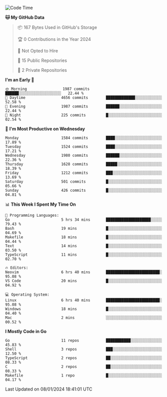 <!--START_SECTION:waka-->
![Code Time](http://img.shields.io/badge/Code%20Time-315%20hrs%2021%20mins-blue)

**🐱 My GitHub Data** 

> 📦 167 Bytes Used in GitHub's Storage 
 > 
> 🏆 0 Contributions in the Year 2024
 > 
> 🚫 Not Opted to Hire
 > 
> 📜 15 Public Repositories 
 > 
> 🔑 2 Private Repositories 
 > 
**I'm an Early 🐤** 

```text
🌞 Morning                1987 commits        ██████░░░░░░░░░░░░░░░░░░░   22.44 % 
🌆 Daytime                4656 commits        █████████████░░░░░░░░░░░░   52.58 % 
🌃 Evening                1987 commits        ██████░░░░░░░░░░░░░░░░░░░   22.44 % 
🌙 Night                  225 commits         █░░░░░░░░░░░░░░░░░░░░░░░░   02.54 % 
```
📅 **I'm Most Productive on Wednesday** 

```text
Monday                   1584 commits        ████░░░░░░░░░░░░░░░░░░░░░   17.89 % 
Tuesday                  1524 commits        ████░░░░░░░░░░░░░░░░░░░░░   17.21 % 
Wednesday                1980 commits        ██████░░░░░░░░░░░░░░░░░░░   22.36 % 
Thursday                 1628 commits        █████░░░░░░░░░░░░░░░░░░░░   18.39 % 
Friday                   1212 commits        ███░░░░░░░░░░░░░░░░░░░░░░   13.69 % 
Saturday                 501 commits         █░░░░░░░░░░░░░░░░░░░░░░░░   05.66 % 
Sunday                   426 commits         █░░░░░░░░░░░░░░░░░░░░░░░░   04.81 % 
```


📊 **This Week I Spent My Time On** 

```text
💬 Programming Languages: 
Go                       5 hrs 34 mins       ████████████████████░░░░░   79.43 % 
Bash                     19 mins             █░░░░░░░░░░░░░░░░░░░░░░░░   04.69 % 
Makefile                 18 mins             █░░░░░░░░░░░░░░░░░░░░░░░░   04.44 % 
Text                     14 mins             █░░░░░░░░░░░░░░░░░░░░░░░░   03.50 % 
TypeScript               11 mins             █░░░░░░░░░░░░░░░░░░░░░░░░   02.70 % 

🔥 Editors: 
Neovim                   6 hrs 40 mins       ████████████████████████░   95.08 % 
VS Code                  20 mins             █░░░░░░░░░░░░░░░░░░░░░░░░   04.92 % 

💻 Operating System: 
Linux                    6 hrs 40 mins       ████████████████████████░   95.08 % 
Windows                  18 mins             █░░░░░░░░░░░░░░░░░░░░░░░░   04.40 % 
Mac                      2 mins              ░░░░░░░░░░░░░░░░░░░░░░░░░   00.52 % 
```

**I Mostly Code in Go** 

```text
Go                       11 repos            ███████████░░░░░░░░░░░░░░   45.83 % 
Shell                    3 repos             ███░░░░░░░░░░░░░░░░░░░░░░   12.50 % 
TypeScript               2 repos             ██░░░░░░░░░░░░░░░░░░░░░░░   08.33 % 
C                        2 repos             ██░░░░░░░░░░░░░░░░░░░░░░░   08.33 % 
Makefile                 1 repo              █░░░░░░░░░░░░░░░░░░░░░░░░   04.17 % 
```




 Last Updated on 08/01/2024 18:41:01 UTC
<!--END_SECTION:waka-->
